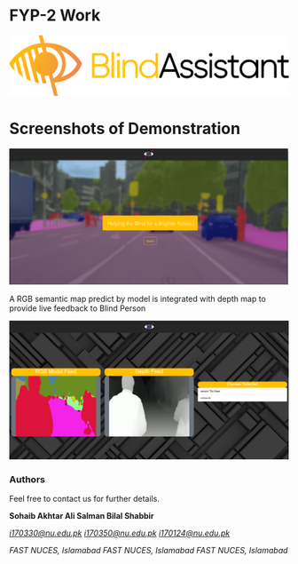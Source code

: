 # FYP-2 Work

![FYP-2%20Work%20129ce221cb6f46ff80c244a85acaf2de/Untitled.png](FYP-2%20Work%20129ce221cb6f46ff80c244a85acaf2de/Untitled.png)

# Screenshots of Demonstration

![FYP-2%20Work%20129ce221cb6f46ff80c244a85acaf2de/Untitled%201.png](FYP-2%20Work%20129ce221cb6f46ff80c244a85acaf2de/Untitled%201.png)

A RGB semantic map predict by model is integrated with depth map to provide live feedback to Blind Person

![FYP-2%20Work%20129ce221cb6f46ff80c244a85acaf2de/Untitled%202.png](FYP-2%20Work%20129ce221cb6f46ff80c244a85acaf2de/Untitled%202.png)

### Authors

Feel free to contact us for further details.

**Sohaib Akhtar                                Ali Salman                                    Bilal Shabbir**

*i170330@nu.edu.pk                        i170350@nu.edu.pk                      i170124@nu.edu.pk*

*FAST NUCES, Islamabad                 FAST NUCES, Islamabad               FAST NUCES, Islamabad*